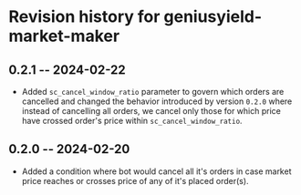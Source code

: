 # Revision history for geniusyield-market-maker

## 0.2.1 -- 2024-02-22

* Added `sc_cancel_window_ratio` parameter to govern which orders are cancelled and changed the behavior introduced by version `0.2.0` where instead of cancelling all orders, we cancel only those for which price have crossed order's price within `sc_cancel_window_ratio`.

## 0.2.0 -- 2024-02-20

* Added a condition where bot would cancel all it's orders in case market price reaches or crosses price of any of it's placed order(s).
